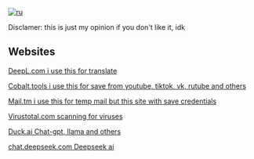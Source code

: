 
[![ru](https://img.shields.io/badge/lang-ru-blue.svg)](README.ru.md)

Disclamer: this is just my opinion if you don't like it, idk
## Websites

[DeepL.com i use this for translate](https://deepl.com)

[Cobalt.tools i use this for save from youtube, tiktok, vk, rutube and others](https://cobalt.tools)

[Mail.tm i use this for temp mail but this site with save credentials](https://mail.tm)

[Virustotal.com scanning for viruses](https://virustotal.com)

[Duck.ai Chat-gpt, llama and others](https://duck.ai)

[chat.deepseek.com Deepseek ai](https://chat.deepseek.com)

